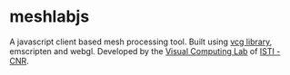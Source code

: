 meshlabjs
=========

A javascript client based mesh processing tool. Built using [vcg library](http://vcg.sourceforge.net), emscripten and webgl. Developed by the [Visual Computing Lab](vcg.isti.cnr.it) of [ISTI - CNR](www.isti.cnr.it).
